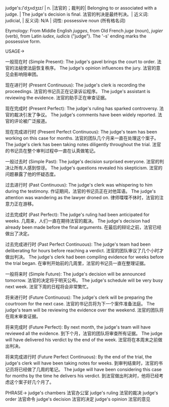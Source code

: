 judge's:/ˈdʒʌdʒɪz/ | n. |法官的；裁判的| Belonging to or associated with a judge. | The judge's decision is final. 法官的判决是最终判决。|  近义词: judicial,  | 反义词: N/A |  词性: possessive noun (所有格名词)

Etymology: From Middle English *jugges*, from Old French *juge* (noun), *jugier* (verb), from Latin *iudex*, *iudicis* ("judge"). The '-s' ending marks the possessive form.

USAGE->

一般现在时 (Simple Present):
The judge's gavel brings the court to order. 法官的法槌使法庭恢复秩序。
The judge's opinion influences the jury. 法官的意见会影响陪审团。


现在进行时 (Present Continuous):
The judge's clerk is recording the proceedings. 法官的书记员正在记录诉讼程序。
The judge's assistant is reviewing the evidence. 法官的助手正在审查证据。


现在完成时 (Present Perfect):
The judge's ruling has sparked controversy. 法官的裁决引发了争议。
The judge's comments have been widely reported. 法官的评论被广泛报道。


现在完成进行时 (Present Perfect Continuous):
The judge's team has been working on this case for months. 法官的团队几个月来一直在处理这个案子。
The judge's clerk has been taking notes diligently throughout the trial. 法官的书记员在整个审判过程中一直在认真做笔记。


一般过去时 (Simple Past):
The judge's decision surprised everyone. 法官的判决让所有人感到惊讶。
The judge's questions revealed his skepticism. 法官的问题暴露了他的怀疑态度。


过去进行时 (Past Continuous):
The judge's clerk was whispering to him during the testimony.  作证期间，法官的书记员正在对他耳语。
The judge's attention was wandering as the lawyer droned on. 律师喋喋不休时，法官的注意力正在游移。


过去完成时 (Past Perfect):
The judge's ruling had been anticipated for weeks.  几周来，人们一直在期待法官的裁决。
The judge's decision had already been made before the final arguments. 在最后的辩论之前，法官已经做出了决定。


过去完成进行时 (Past Perfect Continuous):
The judge's team had been deliberating for hours before reaching a verdict. 法官的团队审议了几个小时才做出判决。
The judge's clerk had been compiling evidence for weeks before the trial began.  在审判开始前的几周里，法官的书记员一直在整理证据。



一般将来时 (Simple Future):
The judge's decision will be announced tomorrow. 法官的决定将于明天公布。
The judge's schedule will be very busy next week. 法官下周的日程将会非常繁忙。


将来进行时 (Future Continuous):
The judge's clerk will be preparing the courtroom for the next case.  法官的书记员将为下一个案件准备法庭。
The judge's team will be reviewing the evidence over the weekend. 法官的团队将在周末审查证据。


将来完成时 (Future Perfect):
By next month, the judge's team will have reviewed all the evidence. 到下个月，法官的团队将审查所有证据。
The judge will have delivered his verdict by the end of the week. 法官将在本周末之前做出判决。


将来完成进行时 (Future Perfect Continuous):
By the end of the trial, the judge's clerk will have been taking notes for weeks. 到审判结束时，法官的书记员将已经做了几周的笔记。
The judge will have been considering this case for months by the time he delivers his verdict. 到法官做出判决时，他将已经考虑这个案子好几个月了。



PHRASE->
judge's chambers 法官办公室
judge's ruling 法官的裁决
judge's order 法官命令
judge's decision 法官的决定
judge's opinion 法官的意见
